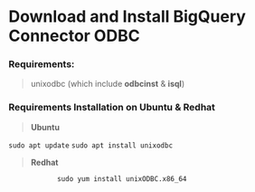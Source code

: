 # Download and Install BigQuery Connector ODBC
### Requirements:
>unixodbc (which include **odbcinst** & **isql**)
### Requirements Installation on Ubuntu & Redhat
>**Ubuntu**

`sudo apt update`
`sudo apt install unixodbc`
>**Redhat**

				sudo yum install unixODBC.x86_64

